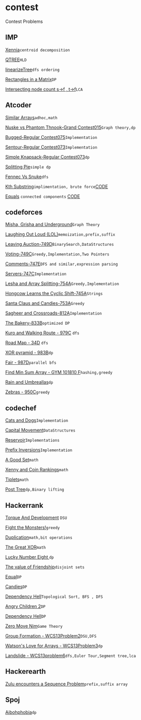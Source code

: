 # contest
Contest Problems

## IMP
  [Xennia](https://github.com/dragonzurfer/contest/blob/master/XeniaTree.cpp)```centroid decomposition```

  [QTREE](https://github.com/dragonzurfer/contest/blob/master/QTREE.cpp)```HLD```

  [linearizeTree](https://github.com/dragonzurfer/contest/blob/master/linearizeTreeMo.cpp)```dfs ordering```

  [Rectangles in a Matrix](https://github.com/dragonzurfer/contest/blob/master/GrandContest015C.cpp)```DP```

  [Intersecting node count s->f , t->f](https://github.com/dragonzurfer/contest/blob/master/832D.cpp)```LCA```

## Atcoder
  [Similar Arrays](http://code-festival-2017-qualc.contest.atcoder.jp/tasks/code_festival_2017_qualc_b)```adhoc,math```

  [Nuske vs Phantom Thnook-Grand Contest015](http://agc015.contest.atcoder.jp/tasks/agc015_c)```Graph theory,dp```

  [Bugged-Regular Contest075](http://arc075.contest.atcoder.jp/tasks/arc075_a)```Implementation```

  [Sentour-Regular Contest073](http://arc073.contest.atcoder.jp/tasks/arc073_a)```Implementation```

  [Simple Knapsack-Regular Contest073](http://arc073.contest.atcoder.jp/tasks/arc073_b)```dp```

  [Splitting Pie](http://arc078.contest.atcoder.jp/tasks/arc078_a)```simple dp```

  [Fennec Vs Snuke](https://arc078.contest.atcoder.jp/tasks/arc078_b)```dfs```
  
  [Kth Substring](https://arc097.contest.atcoder.jp/tasks/arc097_a)```implimentation, brute force```[CODE](https://github.com/dragonzurfer/contest/blob/master/KTHSubstring.cpp)
  
  [Equals](https://arc097.contest.atcoder.jp/tasks/arc097_b) ```connected components``` [CODE](https://github.com/dragonzurfer/contest/blob/master/Equals.cpp)

## codeforces
  [Misha, Grisha and Underground](http://codeforces.com/problemset/problem/832/D)```Graph Theory```

  [Laughing Out Loud (LOL)](http://codeforces.com/gym/100589/problem/I)```memoization,prefix,suffix```

  [Leaving Auction-749D](http://codeforces.com/problemset/problem/749/D)```BinarySearch,DataStructures```

  [Voting-749C](http://codeforces.com/problemset/problem/749/C)```Greedy,Implementation,Two Pointers```  

  [Comments-747E](http://codeforces.com/problemset/problem/747/E)```DFS and similar,expression parsing```

  [Servers-747C](http://codeforces.com/problemset/problem/747/C)```Implementation```

  [Lesha and Array Splitting-754A](http://codeforces.com/problemset/problem/754/A)```Greedy,Implementation```

  [Hongcow Learns the Cyclic Shift-745A](http://codeforces.com/problemset/problem/745/A)```Strings```
 
  [Santa Claus and Candies-753A](http://codeforces.com/problemset/problem/753/A)```Greedy```

  [Sagheer and Crossroads-812A](http://codeforces.com/contest/812/problem/A)```Implementation```

  [The Bakery-833B](http://codeforces.com/contest/833/problem/B)```optimized DP```

  [Kuro and Walking Route - 979C](http://codeforces.com/contest/979/problem/C) ```dfs```
  
  [Road Map - 34D](http://codeforces.com/problemset/problem/34/D) ```dfs```
  
  [XOR pyramid - 983B](http://codeforces.com/contest/983/problem/B)```dp```

  [Fair - 987D](http://codeforces.com/contest/987/problem/D)```parallel bfs```
  
  [Find Min Sum Array - GYM 101810 F](https://www.codeforces.com/gym/101810/problem/F)```hashing,greedy```
  
  [Rain and Umbreallas](https://www.codeforces.com/contest/988/problem/F)```dp```
  
  [Zebras - 950C](http://codeforces.com/contest/950/problem/C)```greedy```

## codechef
  [Cats and Dogs](https://www.codechef.com/JAN17)```Implementation```
  
  [Capital Movement](https://www.codechef.com/JAN17)```DataStructures```

  [Reservoir](https://www.codechef.com/JAN17)```Implementations```

  [Prefix Inversions](https://www.codechef.com/LTIME48/problems/PREFINVS)```Implementation```

  [A Good Set](https://www.codechef.com/JUNE17/problems/GOODSET)```math```

  [Xenny and Coin Rankings](https://www.codechef.com/JUNE17/problems/XENRANK)```math```

  [Tiplets](https://www.codechef.com/JUNE17/problems/SUMQ)```math```

  [Post Tree](https://www.codechef.com/problems/POSTTREE)```dp,Binary lifting```

## Hackerrank
  [Torque And Development](https://www.hackerrank.com/challenges/torque-and-development/copy-from/55464878) ```DSU```

  [Fight the Monsters!](https://www.hackerrank.com/contests/w32/challenges/fight-the-monsters)```greedy```

  [Duplication](https://www.hackerrank.com/contests/w32/challenges/duplication)```math,bit operations```

  [The Great XOR](https://www.hackerrank.com/contests/w28/challenges/the-great-xor)```math```

  [Lucky Number Eight	](https://www.hackerrank.com/contests/w28/challenges/lucky-number-eight)```dp```

  [The value of Friendship](https://www.hackerrank.com/contests/w28/challenges/value-of-friendship)```disjoint sets```

  [Equal](https://www.hackerrank.com/challenges/equal)```DP```

  [Candies](https://www.hackerrank.com/challenges/candies)```DP```

  [Dependency Hell](https://www.hackerrank.com/contests/codeagon/challenges/dependency-hell)```Topological Sort, BFS , DFS```

  [Angry Children 2](https://www.hackerrank.com/challenges/angry-children-2)```DP```

  [Dependency Hell](https://www.hackerrank.com/contests/codeagon/challenges/dependency-hell)```DP```

  [Zero Move Nim](https://www.hackerrank.com/contests/w27/challenges/zero-move-nim)```Game Theory```
  
  [Group Formation - WCS13Problem2](https://www.hackerrank.com/contests/world-codesprint-13/challenges/group-formation)```DSU,DFS```
  
  [Watson's Love for Arrays - WCS13Problem3](https://www.hackerrank.com/contests/world-codesprint-13/challenges/watsons-love-for-arrays)```dp```
  
  [Landslide - WCS13problem6](https://www.hackerrank.com/contests/world-codesprint-13/challenges/landslide)```dfs,Euler Tour,Segment tree,lca```

## Hackerearth
[Zulu encounters a Sequence Problem](https://www.hackerearth.com/challenge/competitive/may-circuits-17/algorithm/zulu-encounters-a-sequence-problem/)```prefix,suffix array```

## Spoj
  [Aibohphobia](http://www.spoj.com/problems/AIBOHP/)```dp```
